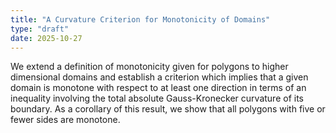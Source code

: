 ```yaml
---
title: "A Curvature Criterion for Monotonicity of Domains"
type: "draft"
date: 2025-10-27
---
```


We extend a definition of monotonicity given for polygons to higher dimensional domains and establish a criterion which implies that a given domain is monotone with respect to at least one direction in terms of an inequality involving the total absolute Gauss-Kronecker curvature of its boundary. As a corollary of this result, we show that all polygons with five or fewer sides are monotone.
